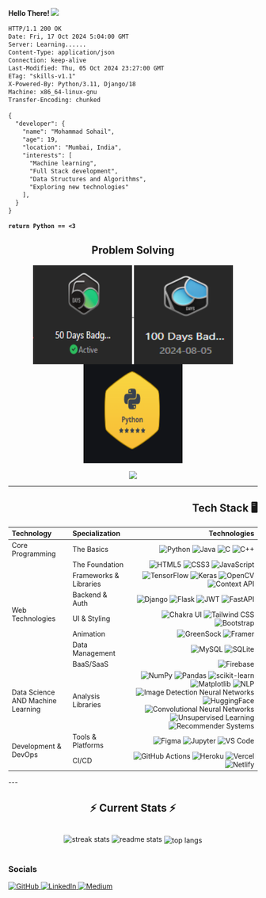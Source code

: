 <p align='left'><strong>Hello There! </strong><img src='https://user-images.githubusercontent.com/74038190/241763891-7bb1e704-6026-48f9-8435-2f4d40101348.gif' height='50'></p>

```http
HTTP/1.1 200 OK
Date: Fri, 17 Oct 2024 5:04:00 GMT
Server: Learning......
Content-Type: application/json
Connection: keep-alive
Last-Modified: Thu, 05 Oct 2024 23:27:00 GMT
ETag: "skills-v1.1"
X-Powered-By: Python/3.11, Django/18
Machine: x86_64-linux-gnu
Transfer-Encoding: chunked

{
  "developer": {
    "name": "Mohammad Sohail",
    "age": 19,
    "location": "Mumbai, India",
    "interests": [
      "Machine learning",
      "Full Stack development",
      "Data Structures and Algorithms",
      "Exploring new technologies"
    ],
  }
}
```
<p align='left'><strong><code>return Python == <3</code></strong></p>

<h2 align="center">Problem Solving</h2>  
<p align="center">
  <!-- LeetCode 50 Days Badge -->
  <a href="https://leetcode.com/hail50/" target="_blank">
    <img align="center" src="https://github.com/sohailshk/profile_assets/blob/6bcd97e740678f612a4ddbe45a026738b7ca5ffe/assets/Screenshot%202024-10-17%20222447.png" alt="LeetCode 50 Days Badge" height="200" width="200" />
  </a>
  
  <!-- LeetCode 100 Days Badge -->
  <a href="https://leetcode.com/hail50/" target="_blank">
    <img align="center" src="https://github.com/sohailshk/profile_assets/blob/6bcd97e740678f612a4ddbe45a026738b7ca5ffe/assets/Screenshot%202024-10-17%20222435.png" alt="LeetCode 100 Days Badge" height="200" width="200" />
  </a>
  
  <!-- HackerRank Python 5 Star Badge -->
  <a href="https://www.hackerrank.com/profile/sohailsaif504" target="_blank">
    <img align="center" src="https://github.com/sohailshk/profile_assets/blob/6bcd97e740678f612a4ddbe45a026738b7ca5ffe/assets/Screenshot%202024-10-17%20222359.png" alt="HackerRank Python 5 Star Badge" height="200" width="200" />
  </a>
</p>

<!-- LeetCode Stats Card -->
<p align="center">
  <img align="center" src="https://leetcard.jacoblin.cool/hail50?theme=dark&font=Nunito&ext=heatmap" />
</p>

---


<h2 align="right">Tech Stack 🖥️</h2>
<table>
  <thead>
    <tr>
      <th align="left">Technology</th>
      <th align="left">Specialization</th>
      <th align="right">Technologies</th>
    </tr>
  </thead>
  <tbody>
    <tr>
      <td rowspan="1">Core Programming</td>
      <td>The Basics</td>
      <td align="right">
        <img src="https://img.shields.io/badge/python-151b23?style=for-the-badge&logo=python" alt="Python">
        <img src="https://img.shields.io/badge/java-151b23.svg?style=for-the-badge&logo=openjdk&logoColor=%23ED8B00" alt="Java">
        <img src="https://img.shields.io/badge/c-151b23.svg?style=for-the-badge&logo=c" alt="C">
        <img src="https://img.shields.io/badge/c++-151b23.svg?style=for-the-badge&logo=c%2B%2B&logoColor=%2300599C" alt="C++">
      </td>
    </tr>
    <tr>
      <td rowspan="7">Web Technologies</td>
      <td>The Foundation</td>
      <td align="right">
        <img src="https://img.shields.io/badge/html5-0d1117.svg?style=for-the-badge&logo=html5" alt="HTML5">
        <img src="https://img.shields.io/badge/css3-0d1117.svg?style=for-the-badge&logo=css3&logoColor=%231572B6" alt="CSS3">
        <img src="https://img.shields.io/badge/javascript-0d1117.svg?style=for-the-badge&logo=javascript" alt="JavaScript">
      </td>
    </tr>
    <tr>
      <td>Frameworks & Libraries</td>
      <td align="right">
        <img src="https://img.shields.io/badge/tensorflow-0d1117.svg?style=for-the-badge&logo=tensorflow&logoColor=FF6F00" alt="TensorFlow">
       <img src="https://img.shields.io/badge/keras-0d1117.svg?style=for-the-badge&logo=keras&logoColor=D00000" alt="Keras">
        <img src="https://img.shields.io/badge/opencv-0d1117.svg?style=for-the-badge&logo=opencv&logoColor=5C3EE8" alt="OpenCV">
        <img src="https://img.shields.io/badge/Context--Api-151b23?style=for-the-badge&logo=react" alt="Context API">
      </td>
    </tr>
    <tr>
      <td>Backend & Auth</td>
      <td align="right">
        <img src="https://img.shields.io/badge/django-0d1117.svg?style=for-the-badge&logo=django&logoColor=white" alt="Django">
        <img src="https://img.shields.io/badge/flask-0d1117.svg?style=for-the-badge&logo=flask&logoColor=white" alt="Flask">
        <img src="https://img.shields.io/badge/JWT-0d1117?style=for-the-badge&logo=JSON%20web%20tokens" alt="JWT">
        <img src="https://img.shields.io/badge/fastapi-0d1117.svg?style=for-the-badge&logo=fastapi&logoColor=white" alt="FastAPI">
      </td>
    </tr>
    <tr>
      <td>UI & Styling</td>
      <td align="right">
        <img src="https://img.shields.io/badge/chakra-151b23.svg?style=for-the-badge&logo=chakraui" alt="Chakra UI">
        <img src="https://img.shields.io/badge/tailwindcss-151b23.svg?style=for-the-badge&logo=tailwind-css" alt="Tailwind CSS">
        <img src="https://img.shields.io/badge/bootstrap-151b23.svg?style=for-the-badge&logo=bootstrap" alt="Bootstrap">
      </td>
    </tr>
    <tr>
      <td>Animation</td>
      <td align="right">
        <img src="https://img.shields.io/badge/green%20sock-0d1117?style=for-the-badge&logo=greensock" alt="GreenSock">
        <img src="https://img.shields.io/badge/Framer-0d1117?style=for-the-badge&logo=framer&logoColor=blue" alt="Framer">
      </td>
    </tr>
    <tr>
      <td>Data Management</td>
      <td align="right">
        <img src="https://img.shields.io/badge/mysql-151b23.svg?style=for-the-badge&logo=mysql" alt="MySQL">
        <img src="https://img.shields.io/badge/sqlite-151b23.svg?style=for-the-badge&logo=sqlite" alt="SQLite">
      </td>
    </tr>
    <tr>
      <td>BaaS/SaaS</td>
      <td align="right">
        <img src="https://img.shields.io/badge/firebase-0d1117.svg?style=for-the-badge&logo=firebase&logoColor=%23ffca28" alt="Firebase">
      </td>
    </tr>
    <tr>
      <td>Data Science AND Machine Learning</td>
      <td>Analysis Libraries</td>
      <td align="right">
        <img src="https://img.shields.io/badge/numpy-151b23.svg?style=for-the-badge&logo=numpy&logoColor=%23777BB4" alt="NumPy">
        <img src="https://img.shields.io/badge/pandas-151b23.svg?style=for-the-badge&logo=pandas&logoColor=%232C2D72" alt="Pandas">
        <img src="https://img.shields.io/badge/scikit--learn-151b23.svg?style=for-the-badge&logo=scikit-learn" alt="scikit-learn">
        <img src="https://img.shields.io/badge/matplotlib-0d1117.svg?style=for-the-badge&logo=matplotlib&logoColor=white" alt="Matplotlib">
        <img src="https://img.shields.io/badge/NLP-0d1117.svg?style=for-the-badge&logo=ai&logoColor=white" alt="NLP">
        <img src="https://img.shields.io/badge/Image%20Detection%20NN-0d1117.svg?style=for-the-badge&logo=neuralnetwork&logoColor=white" alt="Image Detection Neural Networks">
        <img src="https://img.shields.io/badge/huggingface-0d1117.svg?style=for-the-badge&logo=huggingface&logoColor=yellow" alt="HuggingFace">
        <img src="https://img.shields.io/badge/CNN-0d1117.svg?style=for-the-badge&logo=neuralnetwork&logoColor=white" alt="Convolutional Neural Networks">
        <img src="https://img.shields.io/badge/Unsupervised%20Learning-0d1117.svg?style=for-the-badge&logo=machinelearning&logoColor=white" alt="Unsupervised Learning">
        <img src="https://img.shields.io/badge/Recommender%20Systems-0d1117.svg?style=for-the-badge&logo=ai&logoColor=white" alt="Recommender Systems">
      </td>
    </tr>
    <tr>
      <td rowspan="3">Development & DevOps</td>
      <td>Tools & Platforms</td>
      <td align="right">
        <img src="https://img.shields.io/badge/figma-%230d1117.svg?style=for-the-badge&logo=figma" alt="Figma">
        <img src="https://img.shields.io/badge/jupyter-%230d1117.svg?style=for-the-badge&logo=jupyter" alt="Jupyter">
        <img src="https://img.shields.io/badge/vscode-%230d1117.svg?style=for-the-badge&logo=visual-studio-code&logoColor=blue" alt="VS Code">
      </td>
    </tr>
    <tr>
      <td>CI/CD</td>
      <td align="right">
        <img src="https://img.shields.io/badge/githubactions-%230d1117.svg?style=for-the-badge&logo=githubactions" alt="GitHub Actions">
        <img src="https://img.shields.io/badge/heroku-%230d1117.svg?style=for-the-badge&logo=heroku&logoColor=%23430098" alt="Heroku">
        <img src="https://img.shields.io/badge/vercel-%230d1117.svg?style=for-the-badge&logo=vercel&logoColor=white" alt="Vercel">
        <img src="https://img.shields.io/badge/Netlify-%230d1117?style=for-the-badge&logo=netlify&logoColor=white" alt="Netlify">
      </td>
    </tr>
  </tbody>
</table>
---

 <h2 align="center">⚡ Current Stats ⚡</h2>
<br>
<div align=center>
  <img width=390 src="https://streak-stats.demolab.com/?user=sohailshk&count_private=true&theme=react&border_radius=10" alt="streak stats"/>
  <img width=390 src="https://github-readme-stats.vercel.app/api?username=sohailshk&show_icons=true&theme=react&rank_icon=github&border_radius=10" alt="readme stats" />
  <img width=325 align="center" src="https://github-readme-stats.vercel.app/api/top-langs/?username=sohailshk&hide=HTML&langs_count=8&layout=compact&theme=react&border_radius=10&size_weight=0.5&count_weight=0.5&exclude_repo=github-readme-stats" alt="top langs" />
</div>
  <br/>

### Socials

<p align="left">
  <!-- GitHub -->
  <a href="https://www.github.com/sohailshk" target="_blank" rel="noreferrer">
    <picture>
      <source media="(prefers-color-scheme: dark)" srcset="https://raw.githubusercontent.com/danielcranney/readme-generator/main/public/icons/socials/github-dark.svg" />
      <source media="(prefers-color-scheme: light)" srcset="https://raw.githubusercontent.com/danielcranney/readme-generator/main/public/icons/socials/github.svg" />
      <img src="https://raw.githubusercontent.com/danielcranney/readme-generator/main/public/icons/socials/github.svg" width="32" height="32" alt="GitHub" />
    </picture>
  </a>

  <!-- LinkedIn -->
  <a href="https://www.linkedin.com/in/mohdsohailshk/" target="_blank" rel="noreferrer">
    <picture>
      <source media="(prefers-color-scheme: dark)" srcset="https://raw.githubusercontent.com/danielcranney/readme-generator/main/public/icons/socials/linkedin-dark.svg" />
      <source media="(prefers-color-scheme: light)" srcset="https://raw.githubusercontent.com/danielcranney/readme-generator/main/public/icons/socials/linkedin.svg" />
      <img src="https://raw.githubusercontent.com/danielcranney/readme-generator/main/public/icons/socials/linkedin.svg" width="32" height="32" alt="LinkedIn" />
    </picture>
  </a>

  <!-- Medium -->
  <a href="https://medium.com/@your-medium-profile" target="_blank" rel="noreferrer">
    <picture>
      <source media="(prefers-color-scheme: dark)" srcset="https://raw.githubusercontent.com/danielcranney/readme-generator/main/public/icons/socials/medium-dark.svg" />
      <source media="(prefers-color-scheme: light)" srcset="https://raw.githubusercontent.com/danielcranney/readme-generator/main/public/icons/socials/medium.svg" />
      <img src="https://raw.githubusercontent.com/danielcranney/readme-generator/main/public/icons/socials/medium.svg" width="32" height="32" alt="Medium" />
    </picture>
  </a>
</p>
